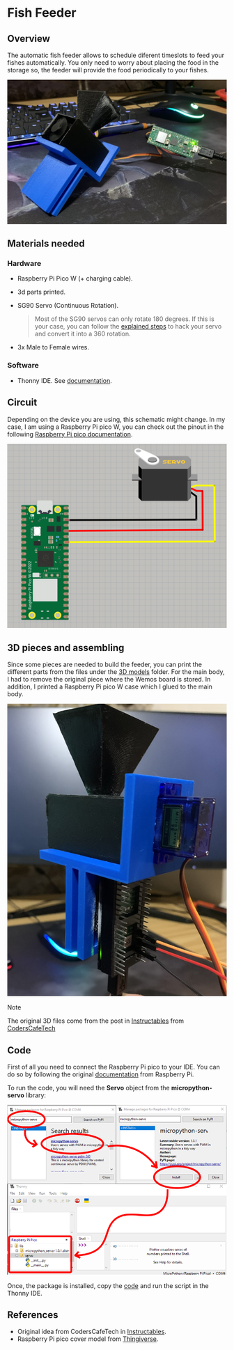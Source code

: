# Fish Feeder

## Overview

The automatic fish feeder allows to schedule diferent timeslots to feed your fishes automatically. You only need to worry about placing the food in the storage so, the feeder will provide the food periodically to your fishes.

![Feeder](../../docs/graphics/feeder.jpg)

## Materials needed

### Hardware

- Raspberry Pi Pico W (+ charging cable).
- 3d parts printed.
- SG90 Servo (Continuous Rotation).

    >Most of the SG90 servos can only rotate 180 degrees. If this is your case, you can follow the [explained steps](../../docs/hack-servo.md) to hack your servo and convert it into a 360 rotation.

- 3x Male to Female wires.

### Software

- Thonny IDE. See [documentation](https://thonny.org/).

## Circuit

Depending on the device you are using, this schematic might change. In my case, I am using a Raspberry Pi pico W, you can check out the pinout in the following [Raspberry Pi pico documentation](https://www.raspberrypi.com/documentation/microcontrollers/pico-series.html#:~:text=Raspberry%20Pi%20Pico%20W%20and%20Pico%20WH).

![Feeder-circuit](../../docs/graphics/feeder-circuit.png)

## 3D pieces and assembling

Since some pieces are needed to build the feeder, you can print the different parts from the files under the [3D models](./3D%20models) folder. For the main body, I had to remove the original piece where the Wemos board is stored. In addition, I printed a Raspberry Pi pico W case which I glued to the main body.

![Feeder assembling](../../docs/graphics/feeder-assembling.jpg)

> [!NOTE]  
> The original 3D files come from the post in [Instructables](https://www.instructables.com/Aquassist-DIY-Automatic-Fish-Feeder-With-Companion/) from [CodersCafeTech](https://www.instructables.com/member/CodersCafeTech/)

## Code

First of all you need to connect the Raspberry Pi pico to your IDE. You can do so by following the original [documentation](https://projects.raspberrypi.org/en/projects/getting-started-with-the-pico/3) from Raspberry Pi.

To run the code, you will need the **Servo** object from the **micropython-servo** library:

![Add package](../../docs/graphics/micropython-servo-lib.png)

Once, the package is installed, copy the [code](./main.py) and run the script in the Thonny IDE.

## References

- Original idea from CodersCafeTech in [Instructables](https://www.instructables.com/Aquassist-DIY-Automatic-Fish-Feeder-With-Companion/).
- Raspberry Pi pico cover model from [Thingiverse](https://www.thingiverse.com/thing:4793356).